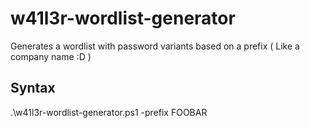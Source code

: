 # w41l3r-wordlist-generator
Generates a wordlist with password variants based on a prefix ( Like a company name :D )

## Syntax
.\w41l3r-wordlist-generator.ps1 -prefix FOOBAR
